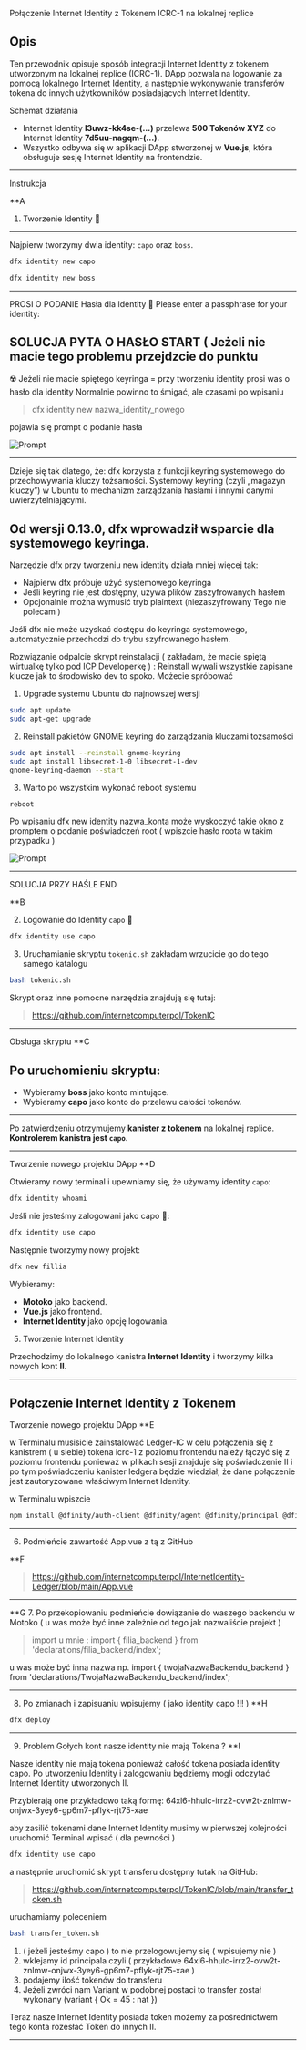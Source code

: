 Połączenie Internet Identity z Tokenem ICRC-1 na lokalnej replice

Opis
-----------------------------

Ten przewodnik opisuje sposób integracji Internet Identity z tokenem utworzonym na lokalnej replice (ICRC-1). DApp pozwala na logowanie za pomocą lokalnego Internet Identity, a następnie wykonywanie transferów tokena do innych użytkowników posiadających Internet Identity.

Schemat działania
- Internet Identity **l3uwz-kk4se-(...)** przelewa **500 Tokenów XYZ** do Internet Identity **7d5uu-nagqm-(...)**.
- Wszystko odbywa się w aplikacji DApp stworzonej w **Vue.js**, która obsługuje sesję Internet Identity na frontendzie.

------------------------------

Instrukcja

**A
1. Tworzenie Identity 🪪
--------------------------------------------
Najpierw tworzymy dwia identity: `capo` oraz `boss`.

```sh
dfx identity new capo
```
```sh
dfx identity new boss
```
------------------------
PROSI O PODANIE Hasła dla Identity 🧐
Please enter a passphrase for your identity: 

SOLUCJA PYTA O HASŁO START ( Jeżeli nie macie tego problemu przejdzcie do punktu 
-----------------------

☢️
Jeżeli nie macie spiętego keyringa = przy tworzeniu identity prosi was o hasło dla identity
Normalnie powinno to śmigać, ale czasami po wpisaniu 

> dfx identity new nazwa_identity_nowego

pojawia się prompt o podanie hasła

![Prompt](Pronpt0.png)

------------------------
Dzieje się tak dlatego, że:
dfx korzysta z funkcji keyring systemowego do przechowywania kluczy tożsamości.
Systemowy keyring (czyli „magazyn kluczy”) w Ubuntu to mechanizm zarządzania hasłami i innymi danymi uwierzytelniającymi.

Od wersji 0.13.0, dfx wprowadził wsparcie dla systemowego keyringa.
-------------------------------------------
Narzędzie dfx przy tworzeniu new identity działa mniej więcej tak:

* Najpierw dfx próbuje użyć systemowego keyringa
* Jeśli keyring nie jest dostępny, używa plików zaszyfrowanych hasłem
* Opcjonalnie można wymusić tryb plaintext (niezaszyfrowany Tego nie polecam )

Jeśli dfx nie może uzyskać dostępu do keyringa systemowego, automatycznie przechodzi do trybu szyfrowanego hasłem.


Rozwiązanie odpalcie skrypt reinstalacji ( zakładam, że macie spiętą wirtualkę tylko pod ICP  Developerkę ) :
Reinstall wywali wszystkie zapisane klucze jak to środowisko dev to spoko. 
Możecie spróbować 

1) Upgrade systemu Ubuntu do najnowszej wersji

```sh
sudo apt update
sudo apt-get upgrade
```

2) Reinstall pakietów GNOME keyring do zarządzania kluczami tożsamości 

```sh
sudo apt install --reinstall gnome-keyring
sudo apt install libsecret-1-0 libsecret-1-dev
gnome-keyring-daemon --start

```

3) Warto po wszystkim wykonać reboot systemu

```sh
reboot

```
Po wpisaniu dfx new identity nazwa_konta może wyskoczyć takie okno z promptem o podanie poświadczeń root ( wpiszcie hasło roota w takim przypadku )

![Prompt](Prompt.png)


------------------------------------------------- 
SOLUCJA PRZY HAŚLE END


**B

2. Logowanie do Identity `capo` 🪪

```sh
dfx identity use capo
```

3. Uruchamianie skryptu `tokenic.sh` zakładam wrzucicie go do tego samego katalogu 

```sh
bash tokenic.sh
```

Skrypt oraz inne pomocne narzędzia znajdują się tutaj:


> https://github.com/internetcomputerpol/TokenIC

------------------------------------------------- 
Obsługa skryptu
**C 

Po uruchomieniu skryptu:
----------------------------------
- Wybieramy **boss** jako konto mintujące.
- Wybieramy **capo** jako konto do przelewu całości tokenów.
----------------------------------

Po zatwierdzeniu otrzymujemy **kanister z tokenem** na lokalnej replice. **Kontrolerem kanistra jest `capo`.**

-------------------------------------------------
Tworzenie nowego projektu DApp
**D

Otwieramy nowy terminal i upewniamy się, że używamy identity `capo`:

```sh
dfx identity whoami
```
Jeśli nie jesteśmy zalogowani jako capo 🪪:

```sh
dfx identity use capo
```

Następnie tworzymy nowy projekt:

```sh
dfx new fillia
```

Wybieramy:
- **Motoko** jako backend.
- **Vue.js** jako frontend.
- **Internet Identity** jako opcję logowania.

5. Tworzenie Internet Identity

Przechodzimy do lokalnego kanistra **Internet Identity** i tworzymy kilka nowych kont **II**.



                  
-----------------------------------------------
Połączenie Internet Identity z Tokenem 
-----------------------------------------------

Tworzenie nowego projektu DApp
**E

w Terminalu musisicie zainstalować Ledger-IC w celu połączenia się z kanistrem ( u siebie) tokena icrc-1 z poziomu frontendu
należy łączyć się z poziomu frontendu ponieważ w plikach sesji znajduje się poświadczenie II i po tym poświadczeniu 
kanister ledgera będzie wiedział, że dane połączenie jest zautoryzowane właściwym Internet Identity. 

w Terminalu wpiszcie 

```sh
npm install @dfinity/auth-client @dfinity/agent @dfinity/principal @dfinity/ledger-icrc
```
------------------------------------------------
6. Podmieńcie zawartość App.vue z tą z GitHub

**F  

> https://github.com/internetcomputerpol/InternetIdentity-Ledger/blob/main/App.vue

-------------------------------------
**G
7. Po przekopiowaniu podmieńcie dowiązanie do waszego backendu w Motoko ( u was może być inne zależnie od tego jak nazwaliście projekt ) 

> import u mnie : import { filia_backend } from 'declarations/filia_backend/index';

u was może być inna nazwa np. import { twojaNazwaBackendu_backend } from 'declarations/TwojaNazwaBackendu_backend/index';

-----------------------------------
8. Po zmianach i zapisuaniu wpisujemy ( jako identity capo !!! ) 
**H

```sh
dfx deploy
```
-----------------------------------
9. Problem Gołych kont nasze identity nie mają Tokena ?
**I

Nasze identity nie mają tokena ponieważ całość tokena posiada identity capo. 
Po utworzeniu Identity i zalogowaniu będziemy mogli odczytać Internet Identity utworzonych II. 

Przybierają one przykładowo taką formę: 64xl6-hhulc-irrz2-ovw2t-znlmw-onjwx-3yey6-gp6m7-pflyk-rjt75-xae

aby zasilić tokenami dane Internet Identity musimy w pierwszej kolejności uruchomić Terminal 
wpisać ( dla pewności ) 

```sh
dfx identity use capo
```

a następnie uruchomić skrypt transferu dostępny tutak na GitHub:

> https://github.com/internetcomputerpol/TokenIC/blob/main/transfer_token.sh


uruchamiamy poleceniem

```sh
bash transfer_token.sh
```


1. ( jeżeli jesteśmy capo ) to nie przelogowujemy się ( wpisujemy nie )
2. wklejamy id principala czyli ( przykładowe 64xl6-hhulc-irrz2-ovw2t-znlmw-onjwx-3yey6-gp6m7-pflyk-rjt75-xae ) 
3. podajemy ilość tokenów do transferu
4. Jeżeli zwróci nam Variant w podobnej postaci to transfer został wykonany (variant { Ok = 45 : nat })

Teraz nasze Internet Identity posiada token możemy za pośrednictwem tego konta rozesłać Token do innych II.


--------------------------------------------------------------------

